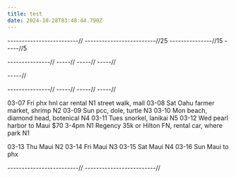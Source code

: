 ```yaml
---
title: test
date: 2024-10-28T03:48:44.790Z
---
```

\-------------------------//
-------------------------//25
---------------//15
-----//5

\---------------//
-----//
-----//
-----//

\-----//

\---------------//
-----//
-----//
-----//


03-07 Fri phx hnl  car rental  N1  street walk, mall 
03-08 Sat Oahu  farmer market, shrimp N2 
03-09 Sun pcc, dole, turtle N3
03-10 Mon beach, diamond head, botenical N4
03-11 Tues snorkel, lanikai N5
03-12  Wed  pearl harbor 
	to Maui $70 3-4pm    N1
	Regency 35k or Hilton FN, rental car, where park  N1 

03-13 Thu  Maui N2
03-14 Fri Maui N3
03-15 Sat Maui N4
03-16 Sun Maui to phx 









\-------------------------//
-------------------------//